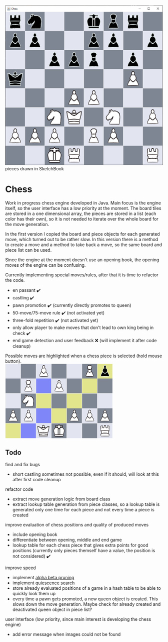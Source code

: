 <img src="readme/board.png" alt="chess board"> pieces drawn in SketchBook

# Chess
Work in progress chess engine developed in Java. Main focus is the engine itself, so the user interface has a low priority at the moment. The board tiles are stored in a one dimensional array, the pieces are stored in a list (each color has their own), so it is not needed to iterate over the whole board for the move generation.

In the first version I copied the board and piece objects for each generated move, which turned out to be rather slow. In this version there is a method to create a move and a method to take back a move, so the same board and piece list can be used.

Since the engine at the moment doesn't use an opening book, the opening moves of the engine can be confusing.


Currently implementing special moves/rules, after that it is time to refactor the code.
- en passant ✔️
- castling ✔️
- pawn promotion ✔️ (currently directly promotes to queen)
- 50-move/75-move rule ✔️ (not activated yet)
- three-fold repetition ✔️ (not activated yet)
- only allow player to make moves that don't lead to own king being in check ✔️
- end game detection and user feedback ❌ (will implement it after code cleanup)


Possible moves are highlighted when a chess piece is selected (hold mouse button).<br>
<img src="readme/highlighting.png" alt="chess board">


## Todo
find and fix bugs<br>
- short castling sometimes not possible, even if it should, will look at this after first code cleanup

refactor code<br>
- extract move generation logic from board class
- extract lookup table generation from piece classes, so a lookup table is generated only one time for each piece and not every time a piece is created


improve evaluation of chess positions and quality of produced moves
- include opening book
- differentiate between opening, middle and end game
- lookup table for each chess piece that gives extra points for good positions (currently only pieces themself have a value, the position is not considered) ✔️


improve speed<br>
- implement <a href="https://en.wikipedia.org/wiki/Alpha%E2%80%93beta_pruning">alpha beta pruning</a>
- implement <a href="https://www.chessprogramming.org/Quiescence_Search">quiescence search</a>
- store already evaluated positions of a game in a hash table to be able to quickly look them up
- every time a pawn gets promoted, a new queen object is created. This slows down the move generation. Maybe check for already created and deactivated queen object in piece list?

user interface (low priority, since main interest is developing the chess engine)<br>
- add error message when images could not be found
